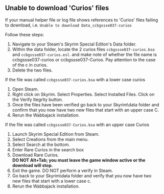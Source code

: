 ## Unable to download 'Curios' files

If your manual helper file or log file shows references to 'Curios' files failing to download,
i.e. `Unable to download Data_ccbgssse037-curios`

Follow these steps:

1. Navigate to your Steam's Skyrim Special Editon's Data folder.
2. Within the data folder, locate the 2 curios files `ccbgssse037-curios.bsa` and `ccbgssse037-curios.esl`. and make note of whether the file name is ccbgssse037-curios or ccbgssse037-Curios.  Pay attention to the case of the c in curios.
3. Delete the two files.

If the file was called `ccbgssse037-curios.bsa` with a lower case curios
1. Open Steam.
2. Right click on Skyrim. Select Properties.  Select Installed Files.  Click on the Verify Itegrity button.
3. Once the files have been verified go back to your Skyrim\data folder and confirm that you now have two new files that start with an upper case C.
4. Rerun the Wabbajack installation.

If the file was called `ccbgssse037-Curios.bsa` with an upper case Curios
1. Launch Skyrim Special Edition from Steam.
2. Select Creations from the main menu.
3. Select Search at the bottom.
4. Enter Rare Curios in the search box
5. Download Rare Curios.   
   **DO NOT Alt+Tab; you must leave the game window active or the download will stop.**
6. Exit the game.  DO NOT perform a verify in Steam.
7. Go back to your Skyrim\data folder and verify that you now have two new files that start with a lower case c.
8. Rerun the Wabbajack installation.
